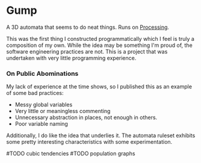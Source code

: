 # Gump

A 3D automata that seems to do neat things.  Runs on [Processing](http://processing.org/).

This was the first thing I constructed programmatically which I feel is
truly a composition of my own.  While the idea may be something I'm proud of, 
the software engineering practices are not.  This is a project that was undertaken
with very little programming experience.

### On Public Abominations

My lack of experience at the time shows, so I published this as an example of some bad practices:

- Messy global variables
- Very little or meaningless commenting
- Unnecessary abstraction in places, not enough in others.
- Poor variable naming

Additionally, I do like the idea that underlies it.  The automata ruleset exhibits some pretty interesting
characteristics with some experimentation.

#TODO cubic tendencies
#TODO population graphs

